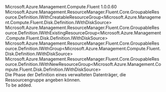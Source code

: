 <Type Name="IWithGroup" FullName="Microsoft.Azure.Management.Compute.Fluent.Disk.Definition.IWithGroup">
  <TypeSignature Language="C#" Value="public interface IWithGroup : Microsoft.Azure.Management.ResourceManager.Fluent.Core.GroupableResource.Definition.IWithCreatableResourceGroup&lt;Microsoft.Azure.Management.Compute.Fluent.Disk.Definition.IWithDiskSource&gt;, Microsoft.Azure.Management.ResourceManager.Fluent.Core.GroupableResource.Definition.IWithExistingResourceGroup&lt;Microsoft.Azure.Management.Compute.Fluent.Disk.Definition.IWithDiskSource&gt;, Microsoft.Azure.Management.ResourceManager.Fluent.Core.GroupableResource.Definition.IWithGroup&lt;Microsoft.Azure.Management.Compute.Fluent.Disk.Definition.IWithDiskSource&gt;, Microsoft.Azure.Management.ResourceManager.Fluent.Core.GroupableResource.Definition.IWithNewResourceGroup&lt;Microsoft.Azure.Management.Compute.Fluent.Disk.Definition.IWithDiskSource&gt;" />
  <TypeSignature Language="ILAsm" Value=".class public interface auto ansi abstract IWithGroup implements class Microsoft.Azure.Management.ResourceManager.Fluent.Core.GroupableResource.Definition.IWithCreatableResourceGroup`1&lt;class Microsoft.Azure.Management.Compute.Fluent.Disk.Definition.IWithDiskSource&gt;, class Microsoft.Azure.Management.ResourceManager.Fluent.Core.GroupableResource.Definition.IWithExistingResourceGroup`1&lt;class Microsoft.Azure.Management.Compute.Fluent.Disk.Definition.IWithDiskSource&gt;, class Microsoft.Azure.Management.ResourceManager.Fluent.Core.GroupableResource.Definition.IWithGroup`1&lt;class Microsoft.Azure.Management.Compute.Fluent.Disk.Definition.IWithDiskSource&gt;, class Microsoft.Azure.Management.ResourceManager.Fluent.Core.GroupableResource.Definition.IWithNewResourceGroup`1&lt;class Microsoft.Azure.Management.Compute.Fluent.Disk.Definition.IWithDiskSource&gt;" />
  <TypeSignature Language="DocId" Value="T:Microsoft.Azure.Management.Compute.Fluent.Disk.Definition.IWithGroup" />
  <TypeSignature Language="VB.NET" Value="Public Interface IWithGroup&#xA;Implements IWithCreatableResourceGroup(Of IWithDiskSource), IWithExistingResourceGroup(Of IWithDiskSource), IWithGroup(Of IWithDiskSource), IWithNewResourceGroup(Of IWithDiskSource)" />
  <TypeSignature Language="F#" Value="type IWithGroup = interface&#xA;    interface IWithGroup&lt;IWithDiskSource&gt;&#xA;    interface IWithExistingResourceGroup&lt;IWithDiskSource&gt;&#xA;    interface IWithNewResourceGroup&lt;IWithDiskSource&gt;&#xA;    interface IWithCreatableResourceGroup&lt;IWithDiskSource&gt;" />
  <AssemblyInfo>
    <AssemblyName>Microsoft.Azure.Management.Compute.Fluent</AssemblyName>
    <AssemblyVersion>1.0.0.60</AssemblyVersion>
  </AssemblyInfo>
  <Interfaces>
    <Interface>
      <InterfaceName>Microsoft.Azure.Management.ResourceManager.Fluent.Core.GroupableResource.Definition.IWithCreatableResourceGroup&lt;Microsoft.Azure.Management.Compute.Fluent.Disk.Definition.IWithDiskSource&gt;</InterfaceName>
    </Interface>
    <Interface>
      <InterfaceName>Microsoft.Azure.Management.ResourceManager.Fluent.Core.GroupableResource.Definition.IWithExistingResourceGroup&lt;Microsoft.Azure.Management.Compute.Fluent.Disk.Definition.IWithDiskSource&gt;</InterfaceName>
    </Interface>
    <Interface>
      <InterfaceName>Microsoft.Azure.Management.ResourceManager.Fluent.Core.GroupableResource.Definition.IWithGroup&lt;Microsoft.Azure.Management.Compute.Fluent.Disk.Definition.IWithDiskSource&gt;</InterfaceName>
    </Interface>
    <Interface>
      <InterfaceName>Microsoft.Azure.Management.ResourceManager.Fluent.Core.GroupableResource.Definition.IWithNewResourceGroup&lt;Microsoft.Azure.Management.Compute.Fluent.Disk.Definition.IWithDiskSource&gt;</InterfaceName>
    </Interface>
  </Interfaces>
  <Docs>
    <summary>
            Die Phase der Definition eines verwalteten Datenträger, die Ressourcengruppe angeben können.
            </summary>
    <remarks>To be added.</remarks>
  </Docs>
  <Members />
</Type>